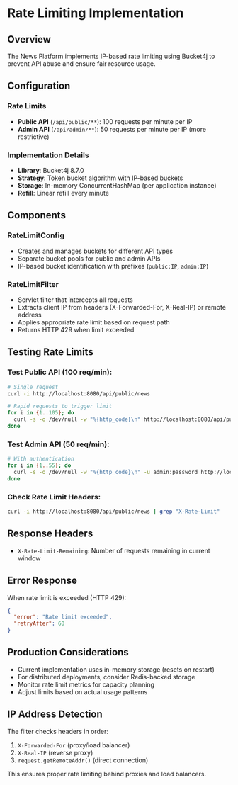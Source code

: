 # Rate Limiting Implementation

## Overview
The News Platform implements IP-based rate limiting using Bucket4j to prevent API abuse and ensure fair resource usage.

## Configuration

### Rate Limits
- **Public API** (`/api/public/**`): 100 requests per minute per IP
- **Admin API** (`/api/admin/**`): 50 requests per minute per IP (more restrictive)

### Implementation Details
- **Library**: Bucket4j 8.7.0
- **Strategy**: Token bucket algorithm with IP-based buckets
- **Storage**: In-memory ConcurrentHashMap (per application instance)
- **Refill**: Linear refill every minute

## Components

### RateLimitConfig
- Creates and manages buckets for different API types
- Separate bucket pools for public and admin APIs
- IP-based bucket identification with prefixes (`public:IP`, `admin:IP`)

### RateLimitFilter
- Servlet filter that intercepts all requests
- Extracts client IP from headers (X-Forwarded-For, X-Real-IP) or remote address
- Applies appropriate rate limit based on request path
- Returns HTTP 429 when limit exceeded

## Testing Rate Limits

### Test Public API (100 req/min):
```bash
# Single request
curl -i http://localhost:8080/api/public/news

# Rapid requests to trigger limit
for i in {1..105}; do 
  curl -s -o /dev/null -w "%{http_code}\n" http://localhost:8080/api/public/news
done
```

### Test Admin API (50 req/min):
```bash
# With authentication
for i in {1..55}; do 
  curl -s -o /dev/null -w "%{http_code}\n" -u admin:password http://localhost:8080/api/admin/news
done
```

### Check Rate Limit Headers:
```bash
curl -i http://localhost:8080/api/public/news | grep "X-Rate-Limit"
```

## Response Headers
- `X-Rate-Limit-Remaining`: Number of requests remaining in current window

## Error Response
When rate limit is exceeded (HTTP 429):
```json
{
  "error": "Rate limit exceeded",
  "retryAfter": 60
}
```

## Production Considerations
- Current implementation uses in-memory storage (resets on restart)
- For distributed deployments, consider Redis-backed storage
- Monitor rate limit metrics for capacity planning
- Adjust limits based on actual usage patterns

## IP Address Detection
The filter checks headers in order:
1. `X-Forwarded-For` (proxy/load balancer)
2. `X-Real-IP` (reverse proxy)
3. `request.getRemoteAddr()` (direct connection)

This ensures proper rate limiting behind proxies and load balancers.